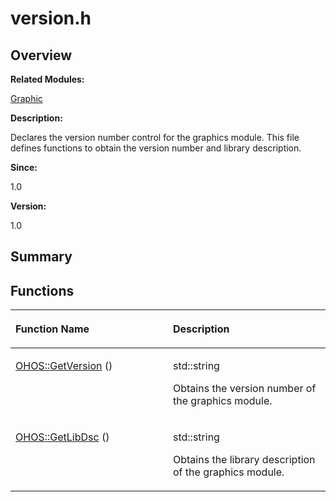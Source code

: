 # version.h<a name="ZH-CN_TOPIC_0000001055108029"></a>

## **Overview**<a name="section1301549192084834"></a>

**Related Modules:**

[Graphic](Graphic.md)

**Description:**

Declares the version number control for the graphics module. This file defines functions to obtain the version number and library description. 

**Since:**

1.0

**Version:**

1.0

## **Summary**<a name="section1246812394084834"></a>

## Functions<a name="func-members"></a>

<a name="table618862851084834"></a>
<table><thead align="left"><tr id="row1423087917084834"><th class="cellrowborder" valign="top" width="50%" id="mcps1.1.3.1.1"><p id="p1443336393084834"><a name="p1443336393084834"></a><a name="p1443336393084834"></a>Function Name</p>
</th>
<th class="cellrowborder" valign="top" width="50%" id="mcps1.1.3.1.2"><p id="p47434193084834"><a name="p47434193084834"></a><a name="p47434193084834"></a>Description</p>
</th>
</tr>
</thead>
<tbody><tr id="row2001580048084834"><td class="cellrowborder" valign="top" width="50%" headers="mcps1.1.3.1.1 "><p id="p1197212634084834"><a name="p1197212634084834"></a><a name="p1197212634084834"></a><a href="Graphic.md#ga45704f59419f34aa75868387bf74b160">OHOS::GetVersion</a> ()</p>
</td>
<td class="cellrowborder" valign="top" width="50%" headers="mcps1.1.3.1.2 "><p id="p1533351568084834"><a name="p1533351568084834"></a><a name="p1533351568084834"></a>std::string&nbsp;</p>
<p id="p1824433468084834"><a name="p1824433468084834"></a><a name="p1824433468084834"></a>Obtains the version number of the graphics module. </p>
</td>
</tr>
<tr id="row1666573601084834"><td class="cellrowborder" valign="top" width="50%" headers="mcps1.1.3.1.1 "><p id="p650991137084834"><a name="p650991137084834"></a><a name="p650991137084834"></a><a href="Graphic.md#ga29d7531162c23d230c617280c5c4acf2">OHOS::GetLibDsc</a> ()</p>
</td>
<td class="cellrowborder" valign="top" width="50%" headers="mcps1.1.3.1.2 "><p id="p296079764084834"><a name="p296079764084834"></a><a name="p296079764084834"></a>std::string&nbsp;</p>
<p id="p1480548760084834"><a name="p1480548760084834"></a><a name="p1480548760084834"></a>Obtains the library description of the graphics module. </p>
</td>
</tr>
</tbody>
</table>

